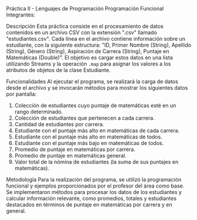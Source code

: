 Práctica II - Lenguajes de Programación
Programación Funcional
Integrantes:

Descripción
Esta práctica consiste en el procesamiento de datos contenidos en un archivo CSV con la extensión ".csv" llamado "estudiantes.csv". Cada línea en el archivo contiene información sobre un estudiante, con la siguiente estructura: "ID, Primer Nombre (String), Apellido (String), Género (String), Aspiración de Carrera (String), Puntaje en Matemáticas (Double)". El objetivo es cargar estos datos en una lista utilizando Streams y la operación `.map` para asignar los valores a los atributos de objetos de la clase Estudiante.

Funcionalidades
Al ejecutar el programa, se realizará la carga de datos desde el archivo y se invocarán métodos para mostrar los siguientes datos por pantalla:

1. Colección de estudiantes cuyo puntaje de matemáticas esté en un rango determinado.
2. Colección de estudiantes que pertenecen a cada carrera.
3. Cantidad de estudiantes por carrera.
4. Estudiante con el puntaje más alto en matemáticas de cada carrera.
5. Estudiante con el puntaje más alto en matemáticas de todos.
6. Estudiante con el puntaje más bajo en matemáticas de todos.
7. Promedio de puntaje en matemáticas por carrera.
8. Promedio de puntaje en matemáticas general.
9. Valor total de la nómina de estudiantes (la suma de sus puntajes en matemáticas).

Metodología
Para la realización del programa, se utilizó la programación funcional y ejemplos proporcionados por el profesor del área como base. Se implementaron métodos para procesar los datos de los estudiantes y calcular información relevante, como promedios, totales y estudiantes destacados en términos de puntaje en matemáticas por carrera y en general.
